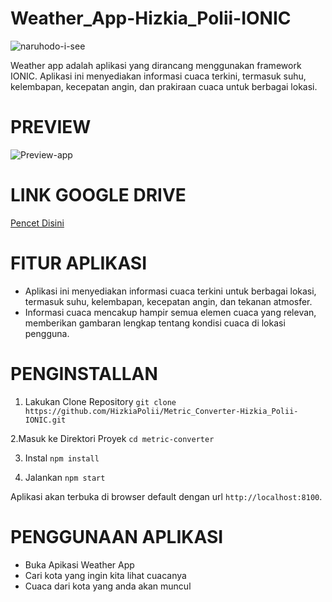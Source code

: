 <h1>Weather_App-Hizkia_Polii-IONIC</h1>

![naruhodo-i-see](https://github.com/user-attachments/assets/b80b775b-b334-43a6-9792-db764b2c3d12)

Weather app adalah aplikasi yang dirancang menggunakan framework IONIC. Aplikasi ini menyediakan informasi cuaca terkini, termasuk suhu, kelembapan, kecepatan angin, dan prakiraan cuaca untuk berbagai lokasi.

<h1>PREVIEW</h1>

![Preview-app](https://github.com/user-attachments/assets/58c0b059-612c-4661-b4f6-f3abf10fe154)

<h1>LINK GOOGLE DRIVE</h1>
<a href="https://drive.google.com/file/d/1ydDfh4VsPNbg5BtV6DEj-TAFvijN6YhT/view?usp=sharing">Pencet Disini</a>

<h1>FITUR APLIKASI</h1>

- Aplikasi ini menyediakan informasi cuaca terkini untuk berbagai lokasi, termasuk suhu, kelembapan, kecepatan angin, dan tekanan atmosfer.
- Informasi cuaca mencakup hampir semua elemen cuaca yang relevan, memberikan gambaran lengkap tentang kondisi cuaca di lokasi pengguna.

<h1>PENGINSTALLAN</h1>

1.  Lakukan Clone Repository
`git clone https://github.com/HizkiaPolii/Metric_Converter-Hizkia_Polii-IONIC.git`

2.Masuk ke Direktori Proyek
`cd metric-converter`

3. Instal 
`npm install`

4. Jalankan 
`npm start`

Aplikasi akan terbuka di browser default dengan url `http://localhost:8100`.

<h1>PENGGUNAAN APLIKASI</h1>

- Buka Apikasi Weather App
- Cari kota yang ingin kita lihat cuacanya
- Cuaca dari kota yang anda akan muncul
